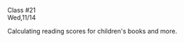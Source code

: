 <div class="lecture2">

<div class="column_date">
<p markdown="block">

Class #21 <br>
Wed,11/14

</p>
</div>
<div class="column_materials">
<p markdown="block">

Calculating reading scores for children's books and more.


</p>
</div>

<div class="column_assign">
<p markdown="block">



</p>
</div>

</div>
